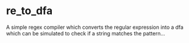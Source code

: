 # re_to_dfa
A simple regex compiler which converts the regular expression into a dfa which can be simulated to check if a string matches the pattern...
